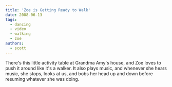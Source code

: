 ```yaml
---
title: 'Zoe is Getting Ready to Walk'
date: 2008-06-13
tags:
  - dancing
  - video
  - walking
  - zoe
authors:
  - scott
---
```


There's this little activity table at Grandma Amy's house, and Zoe loves to push it around like it's a walker. It also plays music, and whenever she hears music, she stops, looks at us, and bobs her head up and down before resuming whatever she was doing.
